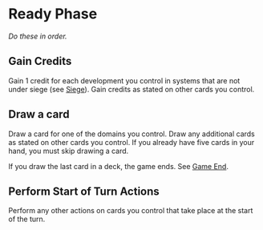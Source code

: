 # Ready Phase 

*Do these in order.*

## Gain Credits

Gain 1 credit for each development you control in systems that are not under siege (see [Siege](/etc/additional-rules.html#siege)). Gain credits as stated on other cards you control.

## Draw a card

Draw a card for one of the domains you control. Draw any additional cards as stated on other cards you control. If you already have five cards in your hand, you must skip drawing a card.

If you draw the last card in a deck, the game ends. See [Game End](/play/end.html#game-over).

## Perform Start of Turn Actions

Perform any other actions on cards you control that take place at the start of the turn.